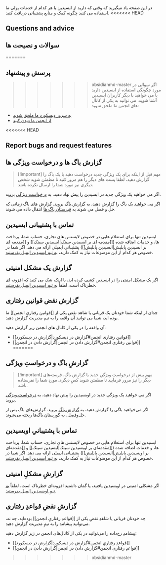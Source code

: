 در این صفحه یاد میگیرید که وقتی که دارید از ابسیدین یا هر کدام از خدمات پولی ما استفاده می کنید چگونه کمک و منابع پشتیبانی دریافت کنید.
<<<<<<< HEAD
## Questions and advice

## سوالات و نصیحت ها
=======

## پرسش و پیشنهاد
>>>>>>> obsidianmd-master
اگر سوالی در مورد چگونگی استفاده از ابسیدین دارید یا می خواهید با دیگر کاربران ابسیدین آشنا شوید، می توانید به یکی از کانال های انجمن ما ملحق شوید: 

- [به سرور دیسکورد ما ملحق شوید](https://discord.gg/obsidianmd)
- [از انجمن ما دیدن کنید](https://forum.obsidian.md/)

<<<<<<< HEAD
## Report bugs and request features

## گزارش باگ ها و درخواست ویژگی ها

> [!important] مهم
> قبل از اینکه برای یک ویژگی جدید درخواست دهید یا یک باگ را گزارش دهید، لطفا پست های دیگر را هم مرور کنید تا مطمئن شوید شخص دیگری نیز مورد شما را ارسال نکرده باشد. 

اگر می خواهید یک ویژگی جدید در ابسیدین را پیش نهاد دهید، به [درخواست ویژگی](https://forum.obsidian.md/c/feature-requests/8) بروید. 

اگر می خواهید یک باگ را گزارش دهید، به [گزارش باگ](https://forum.obsidian.md/c/bug-reports/7) بروید. گزارش های باگ زمانی که حل و فصل می شوند به [قبرستان باگ ها](https://forum.obsidian.md/c/bug-graveyard/12) انتقال داده می شوند. 

## تماس با پشتیبانی ابسیدین

ابسیدین تنها برای استعلام هایی در خصوص لایسنس های تجاری، حساب شما، پرداخت ها، و خدمات اضافه شده ([[مقدمه ای بر ابسیدین سینک|ابسیدین سینک]] و [[مقدمه ای بر ابسیدین پابلیش|ابسیدین پابلیش]]) پشتیبانی ایمیلی ارائه می دهد. اگر شما در خصوص هر کدام از این موضوعات نیاز به کمک دارید، [به تیم ابسیدین ایمیل بفرستید](mailto:support@obsidian.md).

## گزارش یک مشکل امنیتی

اگر یک مشکل امنیتی را در ابسیدین کشف کرده اید، یا اینکه شک می کنید که افزونه ای خطرناک است، لطفاً [به تیم ابسیدین ایمیل بفرستید](mailto:support@obsidian.md). 

## گزارش نقض قوانین رفتاری

جدای از اینکه شما خودتان یک قربانی یا شاهد نقض یکی از [[قوانین رفتاری انجمن]] ما بوده اید، شما می توانید آن واقعه را به تیم مدیریت گزارش دهید. 

آن واقعه را در یکی از کانال های انجمن زیر گزارش دهید: 


- [[قوانین رفتاری انجمن#گزارش در دیسکورد|گزارش در دیسکورد]]
- [[قوانین رفتاری انجمن#گزارش دادن در انجمن|گزارش دادن در انجمن]]
=======

## گزارشِ باگ و درخواستِ ویژگی

> [!important] مهم
> پیش از درخواستِ ویژگیِ جدید یا گزارشِ باگ، فرسته‌های دیگر را نیز مرور فرمایید تا مطمئن شوید کسِ دیگری موردِ شما را نفرستاده باشد.

اگر می خواهید یک ویژگی جدید در اوبسیدین را پیش نهاد دهید، به [درخواست ویژگی](https://forum.obsidian.md/c/feature-requests/8) بروید. 

اگر می‌خواهید باگی را گزارش دهید، به [گزارشِ باگ](https://forum.obsidian.md/c/bug-reports/7) بروید. گزارش‌های باگ پس از حل‌وفصل، به [گورستانِ باگ‌ها](https://forum.obsidian.md/c/bug-graveyard/12) ریخته می‌شوند. 

## تماس با پشتیبانیِ اوبسیدین

ابسیدین تنها برای استعلام هایی در خصوص لایسنس های تجاری، حساب شما، پرداخت ها، و خدمات اضافه شده ([[مقدمه‌ای بر اوبسیدین سینک|ابسیدین سینک]] و [[مقدمه‌ای بر اوبسیدین پابلیش|ابسیدین پابلیش]]) پشتیبانی ایمیلی ارائه می دهد. اگر شما در خصوص هر کدام از این موضوعات نیاز به کمک دارید، [به تیم ابسیدین ایمیل بفرستید](mailto:support@obsidian.md).

## گزارشِ مشکلِ امنیتی

اگر مشکلی امنیتی در اوبسیدین یافتید، یا گمان داشتید افزونه‌ای خطرناک است، لطفاً [به تیمِ اوبسیدین ایمیل بفرستید](mailto:support@obsidian.md). 

## گزارشِ نقضِ قواعدِ رفتاری

چه خودتان قربانی یا شاهدِ نقضِ یکی از [[قواعدِ رفتاریِ انجمن]] بوده‌اید، چه نه، می‌توانید پیشامد را به تیمِ مدیریت گزارش دهید.

پیشامدِ رخ‌داده را می‌توانید در یکی از کانال‌های انجمن در زیر گزارش دهید: 

- [[قواعدِ رفتاریِ انجمن#گزارش در دیسکورد|گزارش در دیسکورد]]
- [[قواعدِ رفتاریِ انجمن#گزارش دادن در انجمن|گزارش دادن در انجمن]]
>>>>>>> obsidianmd-master
